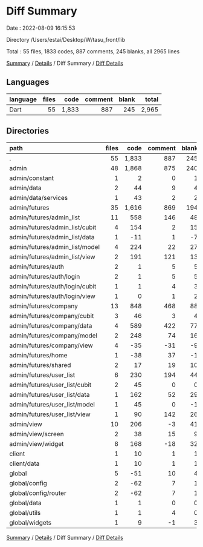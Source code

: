 # Diff Summary

Date : 2022-08-09 16:15:53

Directory /Users/estai/Desktop/W/tasu_front/lib

Total : 55 files,  1833 codes, 887 comments, 245 blanks, all 2965 lines

[Summary](results.md) / [Details](details.md) / Diff Summary / [Diff Details](diff-details.md)

## Languages
| language | files | code | comment | blank | total |
| :--- | ---: | ---: | ---: | ---: | ---: |
| Dart | 55 | 1,833 | 887 | 245 | 2,965 |

## Directories
| path | files | code | comment | blank | total |
| :--- | ---: | ---: | ---: | ---: | ---: |
| . | 55 | 1,833 | 887 | 245 | 2,965 |
| admin | 48 | 1,868 | 875 | 240 | 2,983 |
| admin/constant | 1 | 2 | 0 | 1 | 3 |
| admin/data | 2 | 44 | 9 | 4 | 57 |
| admin/data/services | 1 | 43 | 2 | 2 | 47 |
| admin/futures | 35 | 1,616 | 869 | 194 | 2,679 |
| admin/futures/admin_list | 11 | 558 | 146 | 48 | 752 |
| admin/futures/admin_list/cubit | 4 | 154 | 2 | 15 | 171 |
| admin/futures/admin_list/data | 1 | -11 | 1 | -7 | -17 |
| admin/futures/admin_list/model | 4 | 224 | 22 | 27 | 273 |
| admin/futures/admin_list/view | 2 | 191 | 121 | 13 | 325 |
| admin/futures/auth | 2 | 1 | 5 | 5 | 11 |
| admin/futures/auth/login | 2 | 1 | 5 | 5 | 11 |
| admin/futures/auth/login/cubit | 1 | 1 | 4 | 3 | 8 |
| admin/futures/auth/login/view | 1 | 0 | 1 | 2 | 3 |
| admin/futures/company | 13 | 848 | 468 | 88 | 1,404 |
| admin/futures/company/cubit | 3 | 46 | 3 | 4 | 53 |
| admin/futures/company/data | 4 | 589 | 422 | 77 | 1,088 |
| admin/futures/company/model | 2 | 248 | 74 | 16 | 338 |
| admin/futures/company/view | 4 | -35 | -31 | -9 | -75 |
| admin/futures/home | 1 | -38 | 37 | -1 | -2 |
| admin/futures/shared | 2 | 17 | 19 | 10 | 46 |
| admin/futures/user_list | 6 | 230 | 194 | 44 | 468 |
| admin/futures/user_list/cubit | 2 | 45 | 0 | 0 | 45 |
| admin/futures/user_list/data | 1 | 162 | 52 | 29 | 243 |
| admin/futures/user_list/model | 1 | 45 | 0 | -1 | 44 |
| admin/futures/user_list/view | 1 | 90 | 142 | 26 | 258 |
| admin/view | 10 | 206 | -3 | 41 | 244 |
| admin/view/screen | 2 | 38 | 15 | 9 | 62 |
| admin/view/widget | 8 | 168 | -18 | 32 | 182 |
| client | 1 | 10 | 1 | 1 | 12 |
| client/data | 1 | 10 | 1 | 1 | 12 |
| global | 5 | -51 | 10 | 4 | -37 |
| global/config | 2 | -62 | 7 | 1 | -54 |
| global/config/router | 2 | -62 | 7 | 1 | -54 |
| global/data | 1 | 1 | 0 | 0 | 1 |
| global/utils | 1 | 1 | 4 | 0 | 5 |
| global/widgets | 1 | 9 | -1 | 3 | 11 |

[Summary](results.md) / [Details](details.md) / Diff Summary / [Diff Details](diff-details.md)